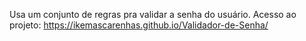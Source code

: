 Usa um conjunto de regras pra validar a senha do usuário.
Acesso ao projeto: https://ikemascarenhas.github.io/Validador-de-Senha/

